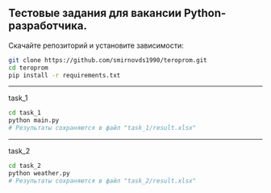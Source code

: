## Тестовые задания для вакансии Python-разработчика.
Скачайте репозиторий и установите зависимости:
```bash
git clone https://github.com/smirnovds1990/teroprom.git
cd teroprom
pip install -r requirements.txt
```
___
task_1
```bash
cd task_1
python main.py
# Результаты сохраняются в файл "task_1/result.xlsx"
```
___
task_2
```bash
cd task_2
python weather.py
# Результаты сохраняются в файл "task_2/result.xlsx"
```